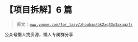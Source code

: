 # 【项目拆解】6 篇

> 原文：[`www.yuque.com/for_lazy/zhoubao/bk2xq33n3axagzfr`](https://www.yuque.com/for_lazy/zhoubao/bk2xq33n3axagzfr)

公众号懒人找资源，懒人专属群分享
